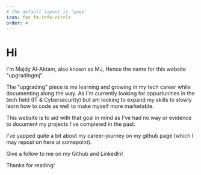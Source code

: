 ```yaml
---
# the default layout is 'page'
icon: fas fa-info-circle
order: 4
---
```


# Hi

I'm Majdy Al-Aktam, also known as MJ, Hence the name for this website "upgradingmj". 

The "upgrading" piece is me learning and growing in my tech career while documenting along the way. As I'm currently looking for oppurtunities in the tech field (IT & Cybersecurity) but am looking to expand my skills to slowly learn how to code as well to make myself more marketable. 

This website is to aid with that goal in mind as I've had no way or evidence to document my projects I've completed in the past.

I've yapped quite a bit about my career-journey on my github page (which I may repost on here at somepoint).

Give a follow to me on my Github and Linkedln!

Thanks for reading!
